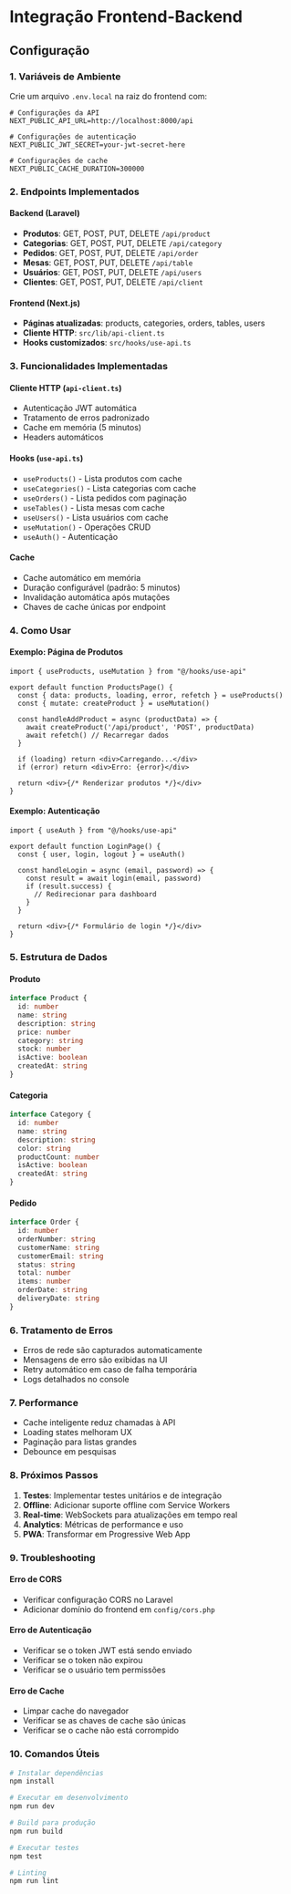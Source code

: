 # Integração Frontend-Backend

## Configuração

### 1. Variáveis de Ambiente

Crie um arquivo `.env.local` na raiz do frontend com:

```env
# Configurações da API
NEXT_PUBLIC_API_URL=http://localhost:8000/api

# Configurações de autenticação
NEXT_PUBLIC_JWT_SECRET=your-jwt-secret-here

# Configurações de cache
NEXT_PUBLIC_CACHE_DURATION=300000
```

### 2. Endpoints Implementados

#### Backend (Laravel)
- **Produtos**: GET, POST, PUT, DELETE `/api/product`
- **Categorias**: GET, POST, PUT, DELETE `/api/category`
- **Pedidos**: GET, POST, PUT, DELETE `/api/order`
- **Mesas**: GET, POST, PUT, DELETE `/api/table`
- **Usuários**: GET, POST, PUT, DELETE `/api/users`
- **Clientes**: GET, POST, PUT, DELETE `/api/client`

#### Frontend (Next.js)
- **Páginas atualizadas**: products, categories, orders, tables, users
- **Cliente HTTP**: `src/lib/api-client.ts`
- **Hooks customizados**: `src/hooks/use-api.ts`

### 3. Funcionalidades Implementadas

#### Cliente HTTP (`api-client.ts`)
- Autenticação JWT automática
- Tratamento de erros padronizado
- Cache em memória (5 minutos)
- Headers automáticos

#### Hooks (`use-api.ts`)
- `useProducts()` - Lista produtos com cache
- `useCategories()` - Lista categorias com cache
- `useOrders()` - Lista pedidos com paginação
- `useTables()` - Lista mesas com cache
- `useUsers()` - Lista usuários com cache
- `useMutation()` - Operações CRUD
- `useAuth()` - Autenticação

#### Cache
- Cache automático em memória
- Duração configurável (padrão: 5 minutos)
- Invalidação automática após mutações
- Chaves de cache únicas por endpoint

### 4. Como Usar

#### Exemplo: Página de Produtos
```tsx
import { useProducts, useMutation } from "@/hooks/use-api"

export default function ProductsPage() {
  const { data: products, loading, error, refetch } = useProducts()
  const { mutate: createProduct } = useMutation()

  const handleAddProduct = async (productData) => {
    await createProduct('/api/product', 'POST', productData)
    await refetch() // Recarregar dados
  }

  if (loading) return <div>Carregando...</div>
  if (error) return <div>Erro: {error}</div>

  return <div>{/* Renderizar produtos */}</div>
}
```

#### Exemplo: Autenticação
```tsx
import { useAuth } from "@/hooks/use-api"

export default function LoginPage() {
  const { user, login, logout } = useAuth()

  const handleLogin = async (email, password) => {
    const result = await login(email, password)
    if (result.success) {
      // Redirecionar para dashboard
    }
  }

  return <div>{/* Formulário de login */}</div>
}
```

### 5. Estrutura de Dados

#### Produto
```typescript
interface Product {
  id: number
  name: string
  description: string
  price: number
  category: string
  stock: number
  isActive: boolean
  createdAt: string
}
```

#### Categoria
```typescript
interface Category {
  id: number
  name: string
  description: string
  color: string
  productCount: number
  isActive: boolean
  createdAt: string
}
```

#### Pedido
```typescript
interface Order {
  id: number
  orderNumber: string
  customerName: string
  customerEmail: string
  status: string
  total: number
  items: number
  orderDate: string
  deliveryDate: string
}
```

### 6. Tratamento de Erros

- Erros de rede são capturados automaticamente
- Mensagens de erro são exibidas na UI
- Retry automático em caso de falha temporária
- Logs detalhados no console

### 7. Performance

- Cache inteligente reduz chamadas à API
- Loading states melhoram UX
- Paginação para listas grandes
- Debounce em pesquisas

### 8. Próximos Passos

1. **Testes**: Implementar testes unitários e de integração
2. **Offline**: Adicionar suporte offline com Service Workers
3. **Real-time**: WebSockets para atualizações em tempo real
4. **Analytics**: Métricas de performance e uso
5. **PWA**: Transformar em Progressive Web App

### 9. Troubleshooting

#### Erro de CORS
- Verificar configuração CORS no Laravel
- Adicionar domínio do frontend em `config/cors.php`

#### Erro de Autenticação
- Verificar se o token JWT está sendo enviado
- Verificar se o token não expirou
- Verificar se o usuário tem permissões

#### Erro de Cache
- Limpar cache do navegador
- Verificar se as chaves de cache são únicas
- Verificar se o cache não está corrompido

### 10. Comandos Úteis

```bash
# Instalar dependências
npm install

# Executar em desenvolvimento
npm run dev

# Build para produção
npm run build

# Executar testes
npm test

# Linting
npm run lint
```
